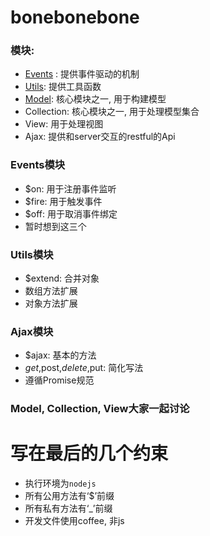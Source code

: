 # bonebonebone

### 模块:
* [Events](event) : 提供事件驱动的机制
* [Utils](util): 提供工具函数
* [Model](model): 核心模块之一, 用于构建模型
* Collection: 核心模块之一, 用于处理模型集合
* View: 用于处理视图
* Ajax: 提供和server交互的restful的Api

### Events模块
* $on: 用于注册事件监听
* $fire: 用于触发事件
* $off: 用于取消事件绑定
* 暂时想到这三个

### Utils模块
* $extend: 合并对象
* 数组方法扩展
* 对象方法扩展

### Ajax模块
* $ajax: 基本的方法
* $get,$post,$delete,$put: 简化写法
* 遵循Promise规范

### Model, Collection, View大家一起讨论


# 写在最后的几个约束
* 执行环境为`nodejs`
* 所有公用方法有‘$’前缀
* 所有私有方法有‘_’前缀
* 开发文件使用coffee, 非js